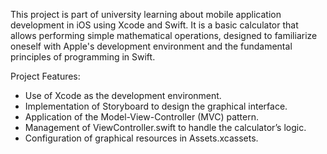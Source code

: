 This project is part of university learning about mobile application development in iOS using Xcode and Swift. It is a basic calculator that allows performing simple mathematical operations, designed to familiarize oneself with Apple's development environment and the fundamental principles of programming in Swift.

Project Features:
- Use of Xcode as the development environment.
- Implementation of Storyboard to design the graphical interface.
- Application of the Model-View-Controller (MVC) pattern.
- Management of ViewController.swift to handle the calculator’s logic.
- Configuration of graphical resources in Assets.xcassets.
